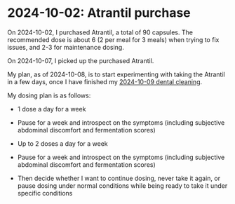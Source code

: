 # 2024-10-02: Atrantil purchase

On 2024-10-02, I purchased Atrantil, a total of 90 capsules. The
recommended dose is about 6 (2 per meal for 3 meals) when trying to
fix issues, and 2-3 for maintenance dosing.

On 2024-10-07, I picked up the purchased Atrantil.

My plan, as of 2024-10-08, is to start experimenting with taking the
Atrantil in a few days, once I have finished my [2024-10-09 dental
cleaning](2024-10-09-dental-cleaning.md).

My dosing plan is as follows:

* 1 dose a day for a week

* Pause for a week and introspect on the symptoms (including
  subjective abdominal discomfort and fermentation scores)

* Up to 2 doses a day for a week

* Pause for a week and introspect on the symptoms (including
  subjective abdominal discomfort and fermentation scores)

* Then decide whether I want to continue dosing, never take it again,
  or pause dosing under normal conditions while being ready to take it
  under specific conditions
